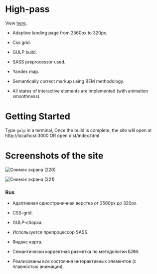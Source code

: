 # High-pass

View [here](https://margaritadaynitcyna.github.io/High-pass/dist/).

- Adaptive landing page from 2560px to 320px.

- Css grid.

- GULP build. 

- SASS preprocessor used.

- Yandex map.

- Semantically correct markup using BEM methodology.

- All states of interactive elements are implemented (with animation smoothness).


# Getting Started

Type ```gulp``` in a terminal, Once the build is complete, the site will open at http://localhost:3000 OR open dist/index.html


# Screenshots of the site
![Снимок экрана (220)](https://user-images.githubusercontent.com/90200312/150693755-05d2f3d5-98ca-4205-9fd7-793ba18da084.png)

![Снимок экрана (221)](https://user-images.githubusercontent.com/90200312/150693936-7450103d-02c2-48ed-bbcf-c0bd6aa22a35.png)


### Rus

- Адаптивная одностраничная верстка от 2560px до 320px.

- CSS-grid.

- GULP-сборка.

- Используется препроцессор SASS.

- Яндекс карта.

- Семантически корректная разметка по методологии БЭМ.

- Реализованы все состояния интерактивных элементов (с плавностью анимации).
